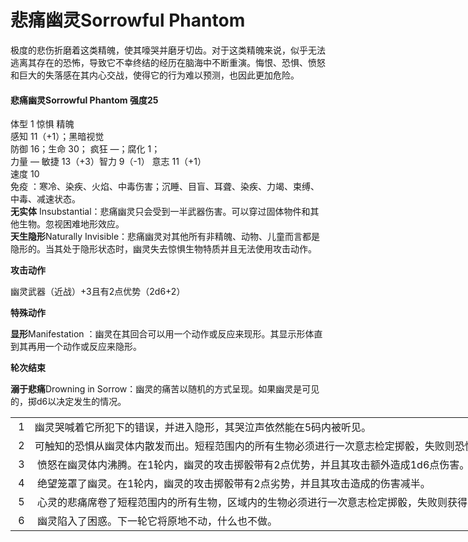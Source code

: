 # 悲痛幽灵Sorrowful Phantom

极度的悲伤折磨着这类精魄，使其嚎哭并磨牙切齿。对于这类精魄来说，似乎无法逃离其存在的恐怖，导致它不幸终结的经历在脑海中不断重演。悔恨、恐惧、愤怒和巨大的失落感在其内心交战，使得它的行为难以预测，也因此更加危险。

#### 悲痛幽灵Sorrowful Phantom 强度25

体型 1 惊惧 精魄  
感知 11（+1）；黑暗视觉  
防御 16；生命 30； 疯狂 —；腐化 1；  
力量 — 敏捷 13（+3）智力 9（-1） 意志 11（+1）  
速度 10  
免疫
：寒冷、染疾、火焰、中毒伤害；沉睡、目盲、耳聋、染疾、力竭、束缚、中毒、减速状态。  
**无实体**
Insubstantial：悲痛幽灵只会受到一半武器伤害。可以穿过固体物件和其他生物。忽视困难地形效应。  
**天生隐形**Naturally
Invisible：悲痛幽灵对其他所有非精魄、动物、儿童而言都是隐形的。当其处于隐形状态时，幽灵失去惊惧生物特质并且无法使用攻击动作。

**攻击动作**

幽灵武器（近战）+3且有2点优势（2d6+2）

**特殊动作**

**显形**Manifestation
：幽灵在其回合可以用一个动作或反应来现形。其显示形体直到其再用一个动作或反应来隐形。

**轮次结束**

**溺于悲痛**Drowning in
Sorrow：幽灵的痛苦以随机的方式呈现。如果幽灵是可见的，掷d6以决定发生的情况。

<table style="HEIGHT: 283px; WIDTH: 818px; BORDER-COLLAPSE: collapse"
data-bordercolor="#000000" data-cellspacing="0" data-cellpadding="2"
width="818" data-border="0">
<tbody>
<tr class="odd">
<td> 1</td>
<td>幽灵哭喊着它所犯下的错误，并进入隐形，其哭泣声依然能在5码内被听见。 </td>
</tr>
<tr class="even">
<td> 2</td>
<td>可触知的恐惧从幽灵体内散发而出。短程范围内的所有生物必须进行一次意志检定掷骰，失败则恐慌1轮。</td>
</tr>
<tr class="odd">
<td> 3</td>
<td> 愤怒在幽灵体内沸腾。在1轮内，幽灵的攻击掷骰带有2点优势，并且其攻击额外造成1d6点伤害。</td>
</tr>
<tr class="even">
<td> 4</td>
<td> 绝望笼罩了幽灵。在1轮内，幽灵的攻击掷骰带有2点劣势，并且其攻击造成的伤害减半。</td>
</tr>
<tr class="odd">
<td> 5</td>
<td> 心灵的悲痛席卷了短程范围内的所有生物，区域内的生物必须进行一次意志检定掷骰，失败则获得1点疯狂。</td>
</tr>
<tr class="even">
<td> 6</td>
<td> 幽灵陷入了困惑。下一轮它将原地不动，什么也不做。</td>
</tr>
</tbody>
</table>
